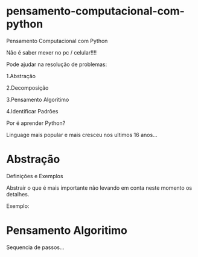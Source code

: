 # pensamento-computacional-com-python
Pensamento Computacional com Python

Não é saber mexer no pc / celular!!!!

Pode ajudar na resolução de problemas:

1.Abstração

2.Decomposição

3.Pensamento Algoritimo

4.Identificar Padrões

Por é aprender Python?

Linguage mais popular e mais cresceu nos ultimos 16 anos...

# Abstração

Definições e Exemplos

Abstrair o que é mais importante não levando em conta neste momento os detalhes.

Exemplo:

# Pensamento Algoritimo

Sequencia de passos...








